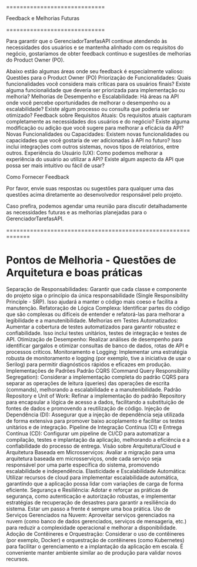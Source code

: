 =============================

Feedback e Melhorias Futuras

=============================

Para garantir que o GerenciadorTarefasAPI continue atendendo às necessidades dos usuários e se mantenha alinhado com os requisitos do negócio, gostaríamos de obter feedback contínuo e sugestões de melhorias do Product Owner (PO). 

Abaixo estão algumas áreas onde seu feedback é especialmente valioso:
Questões para o Product Owner (PO) Priorização de Funcionalidades:
Quais funcionalidades você considera mais críticas para os usuários finais? Existe alguma funcionalidade que deveria ser priorizada para implementação ou melhoria?
Melhorias de Desempenho e Escalabilidade: 
Há áreas na API onde você percebe oportunidades de melhorar o desempenho ou a escalabilidade? 
Existe algum processo ou consulta que poderia ser otimizado?
Feedback sobre Requisitos Atuais:
Os requisitos atuais capturam completamente as necessidades dos usuários e do negócio? Existe alguma modificação ou adição que você sugere para melhorar a eficácia da API?
Novas Funcionalidades ou Capacidades:
Existem novas funcionalidades ou capacidades que você gostaria de ver adicionadas à API no futuro? 
Isso inclui integrações com outros sistemas, novos tipos de relatórios, entre outros.
Experiência do Usuário (UX): 
Como podemos melhorar a experiência do usuário ao utilizar a API? 
Existe algum aspecto da API que possa ser mais intuitivo ou fácil de usar?

Como Fornecer Feedback 

Por favor, envie suas respostas ou sugestões para qualquer uma das questões acima diretamente ao desenvolvedor responsável pelo projeto.

Caso prefira, podemos agendar uma reunião para discutir detalhadamente as necessidades futuras e as melhorias planejadas para o GerenciadorTarefasAPI.

=============================================================

Pontos de Melhoria - Questões de Arquitetura e boas práticas
=============================================================


Separação de Responsabilidades: 
Garantir que cada classe e componente do projeto siga o princípio da única responsabilidade (Single Responsibility Principle - SRP). 
Isso ajudará a manter o código mais coeso e facilita a manutenção. 
Refatoração de Lógica Complexa: 
Identificar partes do código que são complexas ou difíceis de entender e refatorá-las para melhorar a legibilidade e a manutenibilidade.
Melhorias em Testes Automatizados: 
Aumentar a cobertura de testes automatizados para garantir robustez e confiabilidade. Isso inclui testes unitários, testes de integração e testes de API.
Otimização de Desempenho: 
Realizar análises de desempenho para identificar gargalos e otimizar consultas de banco de dados, rotas de API e processos críticos.
Monitoramento e Logging: 
Implementar uma estratégia robusta de monitoramento e logging (por exemplo, tive a iniciativa de usar o Serilog) para permitir diagnósticos rápidos e eficazes em produção.
Implementações de Padrões Padrão CQRS (Command Query Responsibility Segregation): 
Considerar a implementação completa do padrão CQRS para separar as operações de leitura (queries) das operações de escrita (commands), melhorando a escalabilidade e a manutenibilidade.
Padrão Repository e Unit of Work: 
Refinar a implementação do padrão Repository para encapsular a lógica de acesso a dados, facilitando a substituição de fontes de dados e promovendo a reutilização de código.
Injeção de Dependência (DI): 
Assegurar que a injeção de dependência seja utilizada de forma extensiva para promover baixo acoplamento e facilitar os testes unitários e de integração.
Pipeline de Integração Contínua (CI) e Entrega Contínua (CD): 
Configurar um pipeline de CI/CD para automatizar a compilação, testes e implantação da aplicação, melhorando a eficiência e a confiabilidade do processo de entrega. 
Visão sobre Arquitetura/Cloud e Arquitetura Baseada em Microsserviços: 
Avaliar a migração para uma arquitetura baseada em microsserviços, onde cada serviço seja responsável por uma parte específica do sistema, promovendo escalabilidade e independência. 
Elasticidade e Escalabilidade Automática: 
Utilizar recursos de cloud para implementar escalabilidade automática, garantindo que a aplicação possa lidar com variações de carga de forma eficiente.
Segurança e Resiliência: 
Adotar e reforçar as práticas de segurança, como autenticação e autorização robustas, e implementar estratégias de recuperação de desastres para garantir a resiliência do sistema. Estar um passo a frente é sempre uma boa prática.
Uso de Serviços Gerenciados na Nuvem: 
Aproveitar serviços gerenciados na nuvem (como banco de dados gerenciados, serviços de mensageria, etc.) para reduzir a complexidade operacional e melhorar a disponibilidade. 
Adoção de Contêineres e Orquestração:
Considerar o uso de contêineres (por exemplo, Docker) e orquestração de contêineres (como Kubernetes) para facilitar o gerenciamento e a implantação da aplicação em escala. É conveniente manter ambiente similar ao de produção para validar novos recursos.
